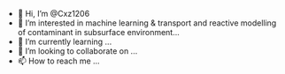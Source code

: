- 👋 Hi, I’m @Cxz1206
- 👀 I’m interested in machine learning & transport and reactive modelling of contaminant in subsurface environment...
- 🌱 I’m currently learning ...
- 💞️ I’m looking to collaborate on ...
- 📫 How to reach me ...

<!---
Cxz1206/Cxz1206 is a ✨ special ✨ repository because its `README.md` (this file) appears on your GitHub profile.
You can click the Preview link to take a look at your changes.
--->
